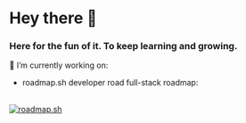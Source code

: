 ### <h1>Hey there 🤙</h1>
### Here for the fun of it. To keep learning and growing. 

🌱 I’m currently working on:
  - roadmap.sh developer road full-stack roadmap:
<br />
<a href="https://roadmap.sh"><img src="https://api.roadmap.sh/v1-badge/tall/647de9d440cee644b285aa3d?variant=dark&roadmaps=full-stack" alt="roadmap.sh"/></a>



<!--
**vjreo/vjreo** is a ✨ _special_ ✨ repository because its `README.md` (this file) appears on your GitHub profile.

Here are some ideas to get you started:

- 🔭 I’m currently working on ...
- 🌱 I’m currently learning ...
- 👯 I’m looking to collaborate on ...
- 🤔 I’m looking for help with ...
- 💬 Ask me about ...
- 📫 How to reach me: ...
- 😄 Pronouns: ...
- ⚡ Fun fact: ...
-->
